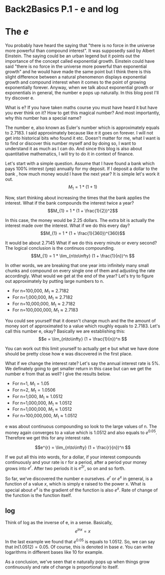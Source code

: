 # Back2Basics P.1 - e and log

# The *e*

You probably have heard the saying that "there is no force in the universe more powerful than compound interest". It was supposedly said by Albert Einstein. The saying could be an urban legend but it points out the importance of the concept called exponential growth. Einstein could have said "there is no force in the universe more powerful than exponential growth" and he would have made the same point but I think there is this slight difference between a natural phenomenon displays exponential growth and compound interest when it comes to the point of growing exponentially forever. Anyway, when we talk about exponential growth or exponentials in general, the number e pops up naturally. In this blog post I'll try discover e.

What is e? If you have taken maths course you must have heard it but have you ever think on it? How to get this magical number? And most importantly, why this number has a special name?

The number e, also known as Euler's number which is approximately equals to 2.7183. I said approximately because like $\pi$ it goes on forever. I will not get into historical bits who found it etc. Doesn't matter for me, what I want is to find or discover this number myself and by doing so, I want to understand it as much as I can do. And since this blog is also about quantitative mathematics, I will try to do it in context of finance.

Let's start with a simple question. Assume that I have found a bank which pays 100% interest (yep) annually for my deposit. If I deposit a dollar to the bank , how much money would I have the next year? It is simple let's work it out.
$$M_{1} = 1 * (1 + 1)$$

Now, start thinking about increasing the times that the bank applies the interest. What if the bank compounds the interest twice a year? 
$$M_{1} = 1 * (1 + \frac{1}{2})^2$$

In this case, the money would be 2.25 dollars. The extra bit is actually the interest made over the interest. What if we do this every day?
$$M_{1} = 1 * (1 + \frac{1}{360})^{360}$$

It would be about 2.7145 What if we do this every minute or every second? The logical conclusion is the continuos compounding.
$$M_{1} = 1 *  \lim_{n\to\infty} (1 + \frac{1}{n})^n $$

In other words, we are breaking that one year into infinitely many small chunks and compound on every single one of them and adjusting the rate accordingly. What would we get at the end of the year? Let's try to figure out approximately by putting large numbers to n.

* For n=100,000, $M_{1} \approx 2.7182$
* For n=1,000,000, $M_{1} \approx 2.7182$
* For n=10,000,000, $M_{1} \approx 2.7182$
* For n=100,000,000, $M_{1} \approx 2.7183$

You could see yourself that it doesn't change much and the the amount of money sort of approximated to a value which roughly equals to 2.7183. Let's call this number e, okay? Basically we are establishing this:
$$e = \lim_{n\to\infty} (1 + \frac{1}{n})^n $$

You can work out this limit yourself to actually get e but what we have done should be pretty close how e was discovered in the first place.

What if we change the interest rate? Let's say the annual interest rate is 5%. We definately going to get smaller return in this case but can we get the number e from that as well? I give the results below.

* For n=1, $M_{1} = 1.05$
* For n=2, $M_{1} = 1.0506$
* For n=1,000, $M_{1} \approx 1.0512$
* For n=1,000,000, $M_{1} \approx 1.0512$
* For n=1,000,000, $M_{1} \approx 1.0512$
* For n=100,000,000, $M_{1} \approx 1.0512$

e was about continuous compounding so look to the large values of n. The money again converges to a value which is 1.0512 and also equals to $e^{0.05}$. Therefore we get this for any interest rate.

$$e^{r} = \lim_{n\to\infty} (1 + \frac{r}{n})^n $$

If we put all this into words, for a dollar, if your interest compounds continuously and your rate is r for a period, after a period your money grows into $e^{r}$. After two periods it is $e^{2r}$, so on and so forth.

So far, we've discovered the number e ourselves. $e^{r}$ or $e^{x}$ in general, is a function of a value $x$, which is simply e raised to the power x. What is special about $e^{x}$ is the gradient of the function is also $e^{x}$. Rate of change of the function is the function itself.

## log

Think of log as the inverse of e, in a sense. Basically,
$$ e^{lnx} = x $$

In the last example we found that $e^{0.05}$ is equals to 1.0512. So, we can say that $ln(1.0512) = 0.05$. Of course, this is denoted in base $e$. You can write logarithms in different bases like 10 for example.

As a conclusion, we've seen that e naturally pops up when things grow continuously and rate of change is proportional to itself.
